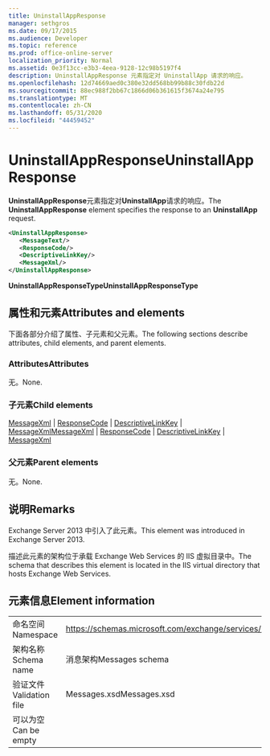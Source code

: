 ```yaml
---
title: UninstallAppResponse
manager: sethgros
ms.date: 09/17/2015
ms.audience: Developer
ms.topic: reference
ms.prod: office-online-server
localization_priority: Normal
ms.assetid: 0e3f13cc-e3b3-4eea-9128-12c98b5197f4
description: UninstallAppResponse 元素指定对 UninstallApp 请求的响应。
ms.openlocfilehash: 12d74669aed0c380e32dd568bb99b88c30fdb22d
ms.sourcegitcommit: 88ec988f2bb67c1866d06b361615f3674a24e795
ms.translationtype: MT
ms.contentlocale: zh-CN
ms.lasthandoff: 05/31/2020
ms.locfileid: "44459452"
---
```

# <a name="uninstallappresponse"></a><span data-ttu-id="20222-103">UninstallAppResponse</span><span class="sxs-lookup"><span data-stu-id="20222-103">UninstallAppResponse</span></span>

<span data-ttu-id="20222-104">**UninstallAppResponse**元素指定对**UninstallApp**请求的响应。</span><span class="sxs-lookup"><span data-stu-id="20222-104">The **UninstallAppResponse** element specifies the response to an **UninstallApp** request.</span></span> 
  
```XML
<UninstallAppResponse>
   <MessageText/>
   <ResponseCode/>
   <DescriptiveLinkKey/>
   <MessageXml/>
</UninstallAppResponse>
```

 <span data-ttu-id="20222-105">**UninstallAppResponseType**</span><span class="sxs-lookup"><span data-stu-id="20222-105">**UninstallAppResponseType**</span></span>
## <a name="attributes-and-elements"></a><span data-ttu-id="20222-106">属性和元素</span><span class="sxs-lookup"><span data-stu-id="20222-106">Attributes and elements</span></span>

<span data-ttu-id="20222-107">下面各部分介绍了属性、子元素和父元素。</span><span class="sxs-lookup"><span data-stu-id="20222-107">The following sections describe attributes, child elements, and parent elements.</span></span>
  
### <a name="attributes"></a><span data-ttu-id="20222-108">Attributes</span><span class="sxs-lookup"><span data-stu-id="20222-108">Attributes</span></span>

<span data-ttu-id="20222-109">无。</span><span class="sxs-lookup"><span data-stu-id="20222-109">None.</span></span>
  
### <a name="child-elements"></a><span data-ttu-id="20222-110">子元素</span><span class="sxs-lookup"><span data-stu-id="20222-110">Child elements</span></span>

<span data-ttu-id="20222-111">[MessageXml](messagexml.md)  | [ResponseCode](responsecode.md)  | [DescriptiveLinkKey](descriptivelinkkey.md)  | [MessageXml](messagexml.md)</span><span class="sxs-lookup"><span data-stu-id="20222-111">[MessageXml](messagexml.md) | [ResponseCode](responsecode.md) | [DescriptiveLinkKey](descriptivelinkkey.md) | [MessageXml](messagexml.md)</span></span>
  
### <a name="parent-elements"></a><span data-ttu-id="20222-112">父元素</span><span class="sxs-lookup"><span data-stu-id="20222-112">Parent elements</span></span>

<span data-ttu-id="20222-113">无。</span><span class="sxs-lookup"><span data-stu-id="20222-113">None.</span></span>
  
## <a name="remarks"></a><span data-ttu-id="20222-114">说明</span><span class="sxs-lookup"><span data-stu-id="20222-114">Remarks</span></span>

<span data-ttu-id="20222-115">Exchange Server 2013 中引入了此元素。</span><span class="sxs-lookup"><span data-stu-id="20222-115">This element was introduced in Exchange Server 2013.</span></span>
  
<span data-ttu-id="20222-116">描述此元素的架构位于承载 Exchange Web Services 的 IIS 虚拟目录中。</span><span class="sxs-lookup"><span data-stu-id="20222-116">The schema that describes this element is located in the IIS virtual directory that hosts Exchange Web Services.</span></span>
  
## <a name="element-information"></a><span data-ttu-id="20222-117">元素信息</span><span class="sxs-lookup"><span data-stu-id="20222-117">Element information</span></span>

|||
|:-----|:-----|
|<span data-ttu-id="20222-118">命名空间</span><span class="sxs-lookup"><span data-stu-id="20222-118">Namespace</span></span>  <br/> |https://schemas.microsoft.com/exchange/services/2006/messages  <br/> |
|<span data-ttu-id="20222-119">架构名称</span><span class="sxs-lookup"><span data-stu-id="20222-119">Schema name</span></span>  <br/> |<span data-ttu-id="20222-120">消息架构</span><span class="sxs-lookup"><span data-stu-id="20222-120">Messages schema</span></span>  <br/> |
|<span data-ttu-id="20222-121">验证文件</span><span class="sxs-lookup"><span data-stu-id="20222-121">Validation file</span></span>  <br/> |<span data-ttu-id="20222-122">Messages.xsd</span><span class="sxs-lookup"><span data-stu-id="20222-122">Messages.xsd</span></span>  <br/> |
|<span data-ttu-id="20222-123">可以为空</span><span class="sxs-lookup"><span data-stu-id="20222-123">Can be empty</span></span>  <br/> ||
   

